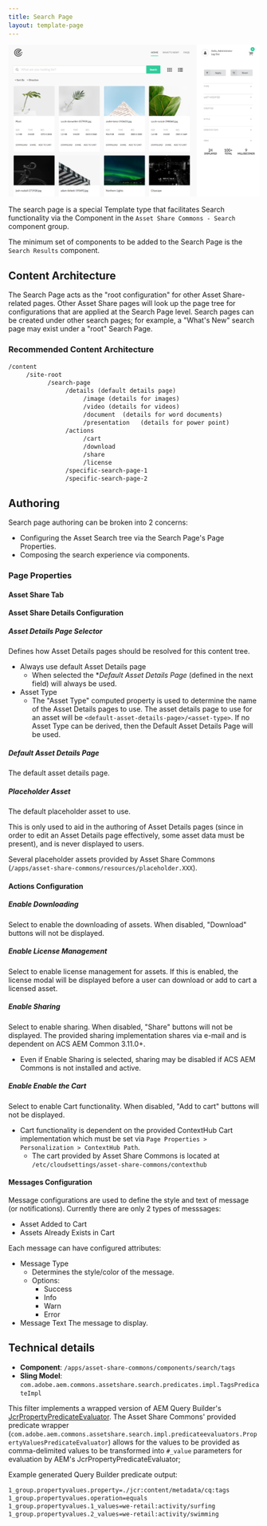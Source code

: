 ```yaml
---
title: Search Page
layout: template-page
---
```


![Search page component](./images/main.png)
 
The search page is a special Template type that facilitates Search functionality via the Component in the `Asset Share Commons - Search` component group.

The minimum set of components to be added to the Search Page is the `Search Results` component. 

## Content Architecture

The Search Page acts as the "root configuration" for other Asset Share-related pages. 
Other Asset Share pages will look up the page tree for configurations that are applied at the Search Page level.
Search pages can be created under other search pages; for example, a "What's New" search page may exist under a "root" Search Page.

### Recommended Content Architecture

```
/content
     /site-root
           /search-page
                /details (default details page)
                     /image (details for images)
                     /video (details for videos)
                     /document  (details for word documents)
                     /presentation   (details for power point)
                /actions
                     /cart
                     /download
                     /share
                     /license
                /specific-search-page-1        
                /specific-search-page-2  
```




## Authoring

Search page authoring can be broken into 2 concerns:

* Configuring the Asset Search tree via the Search Page's Page Properties.
* Composing the search experience via components.


### Page Properties

#### Asset Share Tab

#### Asset Share Details Configuration

##### Asset Details Page Selector

Defines how Asset Details pages should be resolved for this content tree.

  * Always use default Asset Details page
    * When selected the **Default Asset Details Page* (defined in the next field) will always be used.  
  * Asset Type
    * The "Asset Type" computed property is used to determine the name of the Asset Details pages to use. The asset details page to use for an asset will be `<default-asset-details-page>/<asset-type>`. If no Asset Type can be derived, then the Default Asset Details Page will be used.
    
##### Default Asset Details Page

The default asset details page.

##### Placeholder Asset

The default placeholder asset to use. 

This is only used to aid in the authoring of Asset Details pages (since in order to edit an Asset Details page effectively, some asset data must be present), and is never displayed to users.

Several placeholder assets provided by Asset Share Commons (`/apps/asset-share-commons/resources/placeholder.XXX`).

#### Actions Configuration

##### Enable Downloading

Select to enable the downloading of assets. When disabled, "Download" buttons will not be displayed.

##### Enable License Management

Select to enable license management for assets. If this is enabled, the license modal will be displayed before a user can download or add to cart a licensed asset. 

##### Enable Sharing

Select to enable sharing. When disabled, "Share" buttons will not be displayed. The provided sharing implementation shares via e-mail and is dependent on ACS AEM Common 3.11.0+.

* Even if Enable Sharing is selected, sharing may be disabled if ACS AEM Commons is not installed and active. 

##### Enable Enable the Cart

Select to enable Cart functionality. When disabled, "Add to cart" buttons will not be displayed. 

  * Cart functionality is dependent on the provided ContextHub Cart implementation which must be set via `Page Properties > Personalization > ContextHub Path`.
    * The cart provided by Asset Share Commons  is located at `/etc/cloudsettings/asset-share-commons/contexthub` 

#### Messages Configuration

Message configurations are used to define the style and text of message (or notifications). Currently there are only 2 types of messsages:

  * Asset Added to Cart
  * Assets Already Exists in Cart

Each message can have configured attributes:

  * Message Type
    * Determines the style/color of the message.
    * Options: 
        * Success
        * Info
        * Warn
        * Error      
  * Message Text
    The message to display.

## Technical details

* **Component**: `/apps/asset-share-commons/components/search/tags`
* **Sling Model**: `com.adobe.aem.commons.assetshare.search.predicates.impl.TagsPredicateImpl`

This filter implements a wrapped version of AEM Query Builder's [JcrPropertyPredicateEvaluator](https://docs.adobe.com/docs/en/aem/6-3/develop/ref/javadoc/com/day/cq/search/eval/JcrPropertyPredicateEvaluator.html). 
The Asset Share Commons' provided predicate wrapper (`com.adobe.aem.commons.assetshare.search.impl.predicateevaluators.PropertyValuesPredicateEvaluator`) allows for the values to be provided as comma-delimited values to be transformed into `#_value` parameters for evaluation by AEM's JcrPropertyPredicateEvaluator; 

Example generated Query Builder predicate output: 

```
1_group.propertyvalues.property=./jcr:content/metadata/cq:tags
1_group.propertyvalues.operation=equals
1_group.propertyvalues.1_values=we-retail:activity/surfing
1_group.propertyvalues.2_values=we-retail:activity/swimming
```      


